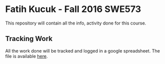 # Fatih Kucuk -  Fall 2016 SWE573

This repository will contain all the info, activity done for this course.

## Tracking Work

All the work done will be tracked and logged in a google spreadsheet. The file is available [here](https://docs.google.com/spreadsheets/d/1ZGhhn08OOr6L22AES1zlW8FuRyUKgFMCmksnLoNtfR0/pubhtml "Google Spreadsheet").
